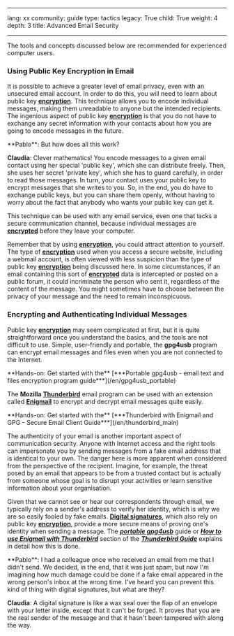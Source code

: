 

---

lang: xx
community: guide
type: tactics
legacy: True
child: True
weight: 4
depth: 3
title: Advanced Email Security

---

The tools and concepts discussed below are recommended for experienced computer users.

### Using Public Key Encryption in Email ###

It is possible to achieve a greater level of email privacy, even with an unsecured email account. In order to do this, you will need to learn about public key  [**encryption**](/en/glossary#Encryption). This technique allows you to encode individual messages, making them unreadable to anyone but the intended recipients. The ingenious aspect of public key [**encryption**](/en/glossary#Encryption) is that you do not have to exchange any secret information with your contacts about how you are going to encode messages in the future.

<div class="background" markdown="1">
**Pablo**: But how does all this work?
			
**Claudia**: Clever mathematics! You encode messages to a given email contact using her special 'public key', which she can distribute freely. Then, she uses her secret 'private key', which she has to guard carefully, in order to read those messages. In turn, your contact uses your public key to encrypt messages that she writes to you. So, in the end, you do have to exchange public keys, but you can share them openly, without having to worry about the fact that anybody who wants your public key can get it.

</div>

This technique can be used with any email service, even one that lacks a secure communication channel, because individual messages are [**encrypted**](/en/glossary#Encryption) before they leave your computer. 

Remember that by using [**encryption**](/en/glossary#Encryption), you could attract attention to yourself. The type of [**encryption**](/en/glossary#Encryption) used when you access a secure website, including a webmail account, is often viewed with less suspicion than the type of public key [**encryption**](/en/glossary#Encryption) being discussed here. In some circumstances, if an email containing this sort of [**encrypted**](/en/glossary#Encryption)  data is intercepted or posted on a public forum, it could incriminate the person who sent it, regardless of the content of the message. You might sometimes have to choose between the privacy of your message and the need to remain inconspicuous.

### Encrypting and Authenticating Individual Messages ###

Public key [**encryption**](/en/glossary#Encryption) may seem complicated at first, but it is quite straightforward once you understand the basics, and the tools are not difficult to use. Simple, user-friendly and portable, the **gpg4usb** program can encrypt email messages and files even when you are not connected to the Internet.

<div class="getstarted" markdown="1">
**Hands-on: Get started with the** [***Portable gpg4usb - email text and files encryption program guide***](/en/gpg4usb_portable)
</div>

The **Mozilla** [**Thunderbird**](/en/glossary#Thunderbird) email program can be used with an extension called [**Enigmail**](/en/glossary#Enigmail) to encrypt and decrypt email messages quite easily.

<div class="getstarted" markdown="1">
**Hands-on: Get started with the** [***Thunderbird with Enigmail and GPG - Secure Email Client Guide***](/en/thunderbird_main)
</div>

The authenticity of your email is another important aspect of communication security. Anyone with Internet access and the right tools can impersonate you by sending messages from a fake email address that is identical to your own. The danger here is more apparent when considered from the perspective of the recipient. Imagine, for example, the threat posed by an email that appears to be from a trusted contact but is actually from someone whose goal is to disrupt your activities or learn sensitive information about your organisation.

Given that we cannot see or hear our correspondents through email, we typically rely on a sender's address to verify her identity, which is why we are so easily fooled by fake emails. [**Digital signatures**](/en/glossary#Digital_signature), which also rely on public key [**encryption**](/en/glossary#Encryption), provide a more secure means of proving one's identity when sending a message. The [***portable gpg4usb***](/en/gpg4usb_portable) guide or [***How to use Enigmail with Thunderbird***](/en/thuderbird_encryption) section of the [***Thunderbird Guide***](/en/thunderbird_main) explains in detail how this is done.

<div class="background" markdown="1">
**Pablo**: I had a colleague once who received an email from me that I didn't send. We decided, in the end, that it was just spam, but now I'm imagining how much damage could be done if a fake email appeared in the wrong person's inbox at the wrong time. I've heard you can prevent this kind of thing with digital signatures, but what are they?
			
**Claudia**: A digital signature is like a wax seal over the flap of an envelope with your letter inside, except that it can't be forged. It proves that you are the real sender of the message and that it hasn't been tampered with along the way.
</div>


